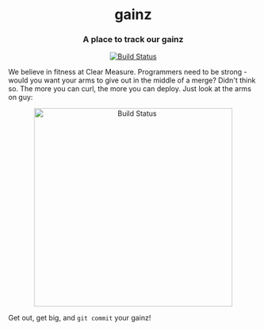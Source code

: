 <h1 align="center" style="border-bottom: none;">gainz</h1>

<h3 align="center">A place to track our gainz</h3>

<p align="center">
  <a href="https://upload.wikimedia.org/wikipedia/commons/thumb/0/05/Arnold_Schwarzenegger_1974.jpg/220px-Arnold_Schwarzenegger_1974.jpg">
    <img alt="Build Status" src="https://img.shields.io/badge/size-huge-red.svg">
  </a>
</p>

We believe in fitness at Clear Measure. Programmers need to be strong - would you want your arms to give out in the middle of a merge? Didn't think so. The more you can curl, the more you can deploy. Just look at the arms on guy:

<p align="center">
  <img alt="Build Status" src="https://cdn.images.dailystar.co.uk/dynamic/162/photos/261000/154261.jpg" width="400">
</p>

Get out, get big, and `git commit` your gainz!
